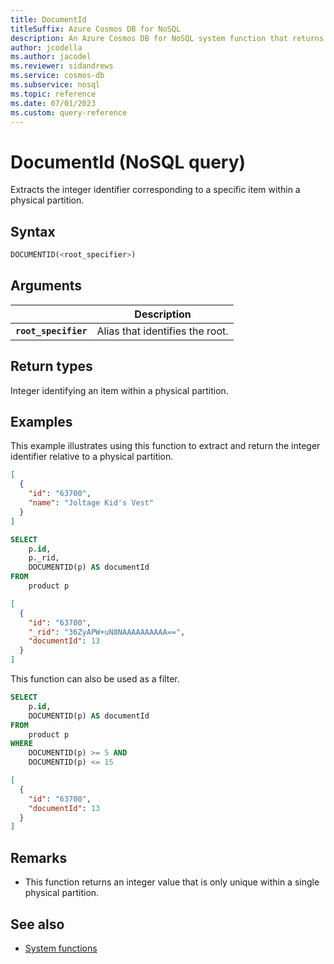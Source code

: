 ```yaml
---
title: DocumentId
titleSuffix: Azure Cosmos DB for NoSQL
description: An Azure Cosmos DB for NoSQL system function that returns the partition-specific integer identifier for an item.
author: jcodella
ms.author: jacodel
ms.reviewer: sidandrews
ms.service: cosmos-db
ms.subservice: nosql
ms.topic: reference
ms.date: 07/01/2023
ms.custom: query-reference
---
```


# DocumentId (NoSQL query)

Extracts the integer identifier corresponding to a specific item within a physical partition.

## Syntax

```sql
DOCUMENTID(<root_specifier>)
```

## Arguments

| | Description |
| --- | --- |
| **`root_specifier`** | Alias that identifies the root. |

## Return types

Integer identifying an item within a physical partition.

## Examples

This example illustrates using this function to extract and return the integer identifier relative to a physical partition.

```json
[
  {
    "id": "63700",
    "name": "Joltage Kid's Vest"
  }
]
```

```sql
SELECT
    p.id,
    p._rid,
    DOCUMENTID(p) AS documentId
FROM  
    product p
```

```json
[
  {
    "id": "63700",
    "_rid": "36ZyAPW+uN8NAAAAAAAAAA==",
    "documentId": 13
  }
]
```

This function can also be used as a filter.

```sql
SELECT
    p.id,
    DOCUMENTID(p) AS documentId
FROM  
    product p
WHERE
    DOCUMENTID(p) >= 5 AND
    DOCUMENTID(p) <= 15
```

```json
[
  {
    "id": "63700",
    "documentId": 13
  }
]
```

## Remarks

- This function returns an integer value that is only unique within a single physical partition.

## See also

- [System functions](system-functions.yml)
